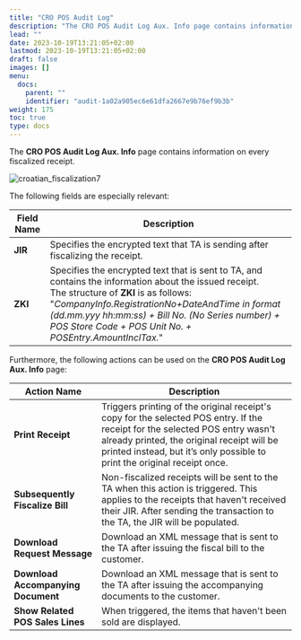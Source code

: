 ```yaml
---
title: "CRO POS Audit Log"
description: "The CRO POS Audit Log Aux. Info page contains information on every fiscalized receipt. "
lead: ""
date: 2023-10-19T13:21:05+02:00
lastmod: 2023-10-19T13:21:05+02:00
draft: false
images: []
menu:
  docs:
    parent: ""
    identifier: "audit-1a02a905ec6e61dfa2667e9b76ef9b3b"
weight: 175
toc: true
type: docs
---
```


The **CRO POS Audit Log Aux. Info** page contains information on every fiscalized receipt. 

   ![croatian_fiscalization7](croatian_fiscalization7.PNG)

The following fields are especially relevant:

| Field Name      | Description |
| ----------- | ----------- |
| **JIR** | Specifies the encrypted text that TA is sending after fiscalizing the receipt. |
| **ZKI** | Specifies the encrypted text that is sent to TA, and contains the information about the issued receipt. </br> The structure of **ZKI** is as follows: "*CompanyInfo.RegistrationNo+DateAndTime in format (dd.mm.yyy hh:mm:ss) + Bill No. (No Series number) + POS Store Code + POS Unit No. + POSEntry.AmountInclTax.*" |

Furthermore, the following actions can be used on the **CRO POS Audit Log Aux. Info** page:

| Action Name      | Description |
| ----------- | ----------- |
| **Print Receipt** | Triggers printing of the original receipt's copy for the selected POS entry. If the receipt for the selected POS entry wasn't already printed, the original receipt will be printed instead, but it’s only possible to print the original receipt once. |
| **Subsequently Fiscalize Bill** | Non-fiscalized receipts will be sent to the TA when this action is triggered. This applies to the receipts that haven't received their JIR. After sending the transaction to the TA, the JIR will be populated. |
| **Download Request Message** | Download an XML message that is sent to the TA after issuing the fiscal bill to the customer. |
| **Download Accompanying Document** | Download an XML message that is sent to the TA after issuing the accompanying documents to the customer. |
| **Show Related POS Sales Lines** | When triggered, the items that haven't been sold are displayed. | 

